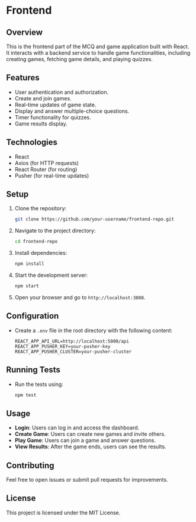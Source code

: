 # Frontend

## Overview

This is the frontend part of the MCQ and game application built with React. It interacts with a backend service to handle game functionalities, including creating games, fetching game details, and playing quizzes.

## Features

- User authentication and authorization.
- Create and join games.
- Real-time updates of game state.
- Display and answer multiple-choice questions.
- Timer functionality for quizzes.
- Game results display.

## Technologies

- React
- Axios (for HTTP requests)
- React Router (for routing)
- Pusher (for real-time updates)

## Setup

1. Clone the repository:
    ```bash
    git clone https://github.com/your-username/frontend-repo.git
    ```

2. Navigate to the project directory:
    ```bash
    cd frontend-repo
    ```

3. Install dependencies:
    ```bash
    npm install
    ```

4. Start the development server:
    ```bash
    npm start
    ```

5. Open your browser and go to `http://localhost:3000`.

## Configuration

- Create a `.env` file in the root directory with the following content:
    ```env
    REACT_APP_API_URL=http://localhost:5000/api
    REACT_APP_PUSHER_KEY=your-pusher-key
    REACT_APP_PUSHER_CLUSTER=your-pusher-cluster
    ```

## Running Tests

- Run the tests using:
    ```bash
    npm test
    ```

## Usage

- **Login**: Users can log in and access the dashboard.
- **Create Game**: Users can create new games and invite others.
- **Play Game**: Users can join a game and answer questions.
- **View Results**: After the game ends, users can see the results.

## Contributing

Feel free to open issues or submit pull requests for improvements.

## License

This project is licensed under the MIT License.
